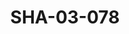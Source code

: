 ---
pid: SHA-03-078
title: SHA-03-078
language: ar
original_label: 
rights: شرحبيل احمد
location_of_original: شرحبيل احمد
photographer_or_studio: 
scanned_from: photograph 10.1 by 15
_date: 2002-2004
location: الخرطوم، نادي القبطي
description: شرحبيل احمد وعبد الرحمن الابنودي
additional_notes: 
permission_display: 'yes'
on_server: 'no'
on_website: 'no'
permalink: /photopages/ar/SHA-03-078
layout: photo-page
---
